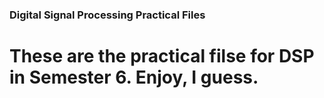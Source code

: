 ### Digital Signal Processing Practical Files
# These are the practical filse for DSP in Semester 6. Enjoy, I guess.